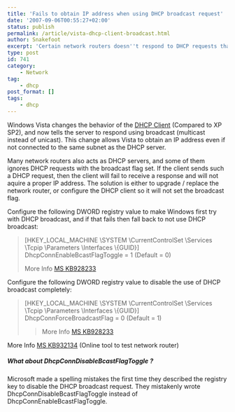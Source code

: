 ```yaml
---
title: 'Fails to obtain IP address when using DHCP broadcast request'
date: '2007-09-06T00:55:27+02:00'
status: publish
permalink: /article/vista-dhcp-client-broadcast.html
author: Snakefoot
excerpt: 'Certain network routers doesn''t respond to DHCP requests that requires broadcast reply.'
type: post
id: 741
category:
    - Network
tag:
    - dhcp
post_format: []
tags:
    - dhcp
---
```

Windows Vista changes the behavior of the [DHCP Client](/article/winnt-services-dhcp.html) (Compared to XP SP2), and now tells the server to respond using broadcast (multicast instead of unicast). This change allows Vista to obtain an IP address even if not connected to the same subnet as the DHCP server.  
  
 Many network routers also acts as DHCP servers, and some of them ignores DHCP requests with the broadcast flag set. If the client sends such a DHCP request, then the client will fail to receive a response and will not aquire a proper IP address. The solution is either to upgrade / replace the network router, or configure the DHCP client so it will not set the broadcast flag.  
  
 Configure the following DWORD registry value to make Windows first try with DHCP broadcast, and if that fails then fall back to not use DHCP broadcast:

 > \[HKEY\_LOCAL\_MACHINE \\SYSTEM \\CurrentControlSet \\Services \\Tcpip \\Parameters \\Interfaces \\{GUID}\]  
 >  DhcpConnEnableBcastFlagToggle = 1 (Default = 0)  
 >   
 >  More Info [MS KB928233](http://support.microsoft.com/kb/928233 "Windows Vista cannot obtain an IP address from certain routers or from certain non-Microsoft DHCP servers")

 Configure the following DWORD registry value to disable the use of DHCP broadcast completely:
 
 > \[HKEY\_LOCAL\_MACHINE \\SYSTEM \\CurrentControlSet \\Services \\Tcpip \\Parameters \\Interfaces \\{GUID}\]  
 >  DhcpConnForceBroadcastFlag = 0 (Default = 1)  
 >  
>> More Info [MS KB928233](http://support.microsoft.com/kb/928233 "Windows Vista cannot obtain an IP address from certain routers or from certain non-Microsoft DHCP servers")

 More Info [MS KB932134](http://support.microsoft.com/kb/932134 "An outdated network router may not function correctly when you use it together with new networking features in Windows Vista") (Online tool to test network router)
 
##### What about DhcpConnDisableBcastFlagToggle ?

 Microsoft made a spelling mistakes the first time they described the registry key to disable the DHCP broadcast request. They mistakenly wrote DhcpConnDisableBcastFlagToggle instead of DhcpConnEnableBcastFlagToggle.